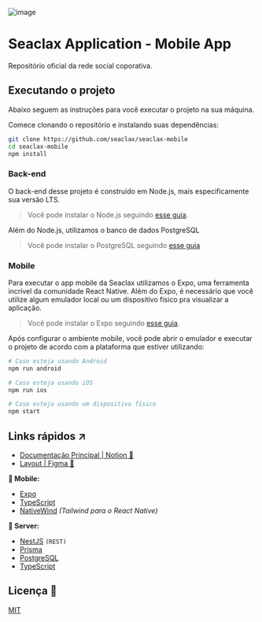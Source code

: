 ![image](https://github.com/seaclax/seaclax-mobile/assets/50870406/72d52e6a-a0e1-4b6d-b6b6-dff3f0bc4059)

# Seaclax Application - Mobile App

Repositório oficial da rede social coporativa.

## Executando o projeto

Abaixo seguem as instruções para você executar o projeto na sua máquina.

Comece clonando o repositório e instalando suas dependências:

```sh
git clone https://github.com/seaclax/seaclax-mobile
cd seaclax-mobile
npm install
```

### Back-end

O back-end desse projeto é construído em Node.js, mais especificamente sua versão LTS.

> Você pode instalar o Node.js seguindo [esse guia](https://efficient-sloth-d85.notion.site/Instalando-o-Node-js-d40fdabe8f0a491eb33b85da93d90a2f).

Além do Node.js, utilizamos o banco de dados PostgreSQL

> Você pode instalar o PostgreSQL seguindo [esse guia](https://www.enterprisedb.com/downloads/postgres-postgresql-downloads)


### Mobile

Para executar o app mobile da Seaclax utilizamos o Expo, uma ferramenta incrível da comunidade React Native. Além do Expo, é necessário que você utilize algum emulador local ou um dispositivo físico pra visualizar a aplicação.

> Você pode instalar o Expo seguindo [esse guia](https://docs.expo.dev/get-started/installation/).

Após configurar o ambiente mobile, você pode abrir o emulador e executar o projeto de acordo com a plataforma que estiver utilizando:

```sh
# Caso esteja usando Android
npm run android

# Caso esteja usando iOS
npm run ios

# Caso esteja usando um dispositivo físico
npm start
```

## Links rápidos ↗

- [Documentação Principal | Notion 📖]()
- [Layout | Figma 🎨](https://www.figma.com/file/uF3BfnNvDIzihlAocnzzV6/Private-Tetworking?type=design&node-id=42313%3A456&t=yAloiZM4q0b615rs-1)

**📱 Mobile:**

- [Expo](https://github.com/expo/expo)
- [TypeScript](https://github.com/microsoft/TypeScript)
- [NativeWind](https://github.com/marklawlor/nativewind) _(Tailwind para o React Native)_


**🏧 Server:**

- [NestJS](https://github.com/nestjs/nest) `(REST)`
- [Prisma](https://github.com/prisma/prisma)
- [PostgreSQL](https://github.com/postgres) 
- [TypeScript](https://github.com/microsoft/TypeScript)


## Licença 📃

[MIT](https://github.com/diego3g/rsxp-2023/blob/main/LICENSE)




